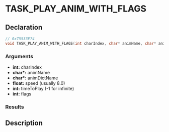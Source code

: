 # TASK_PLAY_ANIM_WITH_FLAGS

## Declaration
```cpp
// 0x75533E74
void TASK_PLAY_ANIM_WITH_FLAGS(int charIndex, char* animName, char* animDictName, float speed, int timeToPlay, int flags);
```

### Arguments
- **int:** charIndex
- **char\*:** animName
- **char\*:** animDictName
- **float:** speed (usually 8.0)
- **int:** timeToPlay (-1 for infinite)
- **int:** flags

### Results

## Description
